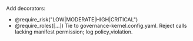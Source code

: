 Add decorators:
 - @require_risk("LOW|MODERATE|HIGH|CRITICAL")
 - @require_roles([...])
Tie to governance-kernel.config.yaml.
Reject calls lacking manifest permission; log policy_violation.

